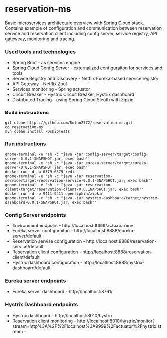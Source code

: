 # reservation-ms
Basic microservices architecture overview with Spring Cloud stack. Contains example of configuration and communication between reservation service and reservation client including confg server, service registry, API gateweay, monitoring and tracing.

### Used tools and technologies
* Spring Boot - as services engine
* Spring Cloud Config Server - externalized configuraiton for services and tools
* Service Registry and Discovery - Netflix Eureka-based service registry
* API Geteway - Netflix Zuul
* Services monitoring - Spring actuator
* Circuit Breaker - Hystrix Circuit Breaker, Hystrix dashboard
* Distributed Tracing - using Spring Cloud Sleuth with Zipkin

### Build instructions
```
git clone https://github.com/Rolan2772/reservation-ms.git
cd reservation-ms
mvn clean install -DskipTests
```

### Run instructions
```
gnome-terminal -e 'sh -c "java -jar config-server/target/config-server-0.0.1-SNAPSHOT.jar; exec bash"'
gnome-terminal -e 'sh -c "java -jar eureka-server/target/eureka-server-0.0.1-SNAPSHOT.jar; exec bash"'
docker run -d -p 6379:6379 redis
gnome-terminal -e 'sh -c "java -jar reservation-service/target/reservation-service-0.0.1-SNAPSHOT.jar; exec bash"'
gnome-terminal -e 'sh -c "java -jar reservation-client/target/reservation-client-0.0.1NAPSHOT.jar; exec bash"'
docker run -d -p 9411:9411 openzipkin/zipkin
gnome-terminal -e 'sh -c "java -jar hystrix-dashboard/target/hystrix-dashboard-0.0.1-SNAPSHOT.jar; exec bash"'
```
### Config Server endpoints
* Environment endpoint - http://localhost:8888/actuator/env
* Eureka server configuraiton - http://localhost:8888/eureka-server/default
* Reservation servise configuration - http://localhost:8888/reservation-service/default
* Reservation client configuration - http://localhost:8888/reservation-client/default
* Hystrix dashboard configuration - http://localhost:8888/hystrix-dashboard/default

### Eureka server endpoints
* Eureka server dashboard - http://localhost:8761/

### Hystrix Dashboard endpoints
* Hystrix dashboard - http://localhost:8010/hystrix
* Reservation client monitoring - http://localhost:8010/hystrix/monitor?stream=http%3A%2F%2Flocalhost%3A9999%2Factuator%2Fhystrix.stream - 


